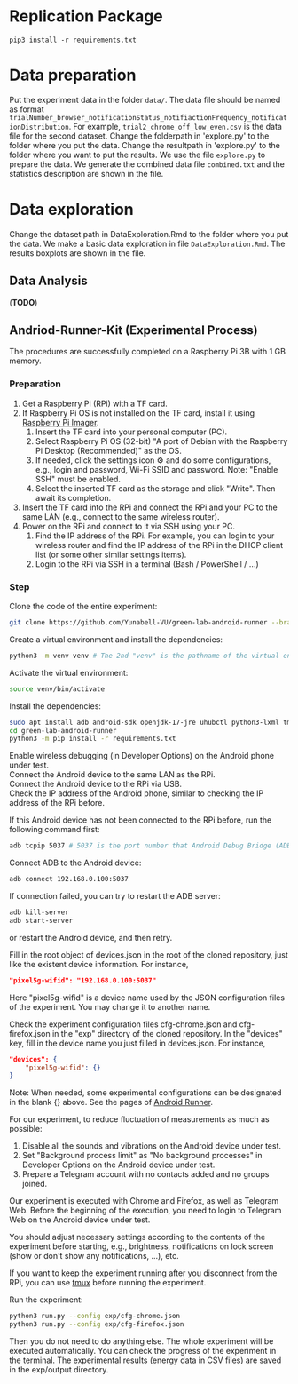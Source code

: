 # Replication Package

```shell
pip3 install -r requirements.txt
```

# Data preparation 
Put the experiment data in the folder `data/`. The data file should be named as format `trialNumber_browser_notificationStatus_notifiactionFrequency_notificationDistribution`. For example, `trial2_chrome_off_low_even.csv` is the data file for the second dataset. 
Change the folderpath in 'explore.py' to the folder where you put the data.
Change the resultpath in 'explore.py' to the folder where you want to put the results.
We use the file `explore.py` to prepare the data. 
We generate the combined data file `combined.txt` and the statistics description are shown in the file.

# Data exploration
Change the dataset path in DataExploration.Rmd to the folder where you put the data.
We make a basic data exploration in file `DataExploration.Rmd`. The results boxplots are shown in the file.


## Data Analysis 

(**TODO**)

## Andriod-Runner-Kit (Experimental Process)

The procedures are successfully completed on a Raspberry Pi 3B with 1 GB memory.

### Preparation

1. Get a Raspberry Pi (RPi) with a TF card.
2. If Raspberry Pi OS is not installed on the TF card, install it using [Raspberry Pi Imager](https://www.raspberrypi.org/software/).
   1. Insert the TF card into your personal computer (PC).
   2. Select Raspberry Pi OS (32-bit) "A port of Debian with the Raspberry Pi Desktop (Recommended)" as the OS.
   3. If needed, click the settings icon ⚙️ and do some configurations, e.g., login and password, Wi-Fi SSID and password. Note: "Enable SSH" must be enabled.
   4. Select the inserted TF card as the storage and click "Write". Then await its completion.
3. Insert the TF card into the RPi and connect the RPi and your PC to the same LAN (e.g., connect to the same wireless router).
4. Power on the RPi and connect to it via SSH using your PC.
   1. Find the IP address of the RPi. For example, you can login to your wireless router and find the IP address of the RPi in the DHCP client list (or some other similar settings items).
   2. Login to the RPi via SSH in a terminal (Bash / PowerShell / ...)

### Step

Clone the code of the entire experiment:
```bash
git clone https://github.com/Yunabell-VU/green-lab-android-runner --branch android-runner-kit # clone to ./green-lab-android-runner
```
Create a virtual environment and install the dependencies:
```bash
python3 -m venv venv # The 2nd "venv" is the pathname of the virtual environment relative to the current directory (.). You may change it to another name.
```

Activate the virtual environment:
```bash
source venv/bin/activate
```

Install the dependencies:
```bash
sudo apt install adb android-sdk openjdk-17-jre uhubctl python3-lxml tmux
cd green-lab-android-runner
python3 -m pip install -r requirements.txt
```

Enable wireless debugging (in Developer Options) on the Android phone under test.  
Connect the Android device to the same LAN as the RPi.  
Connect the Android device to the RPi via USB.  
Check the IP address of the Android phone, similar to checking the IP address of the RPi before.  

If this Android device has not been connected to the RPi before, run the following command first:
```bash
adb tcpip 5037 # 5037 is the port number that Android Debug Bridge (ADB) will connect later. You may change it to another port.
```

Connect ADB to the Android device:
```bash
adb connect 192.168.0.100:5037
```
If connection failed, you can try to restart the ADB server:
```bash
adb kill-server
adb start-server
```
or restart the Android device, and then retry.

Fill in the root object of devices.json in the root of the cloned repository, just like the existent device information. For instance,
```json
"pixel5g-wifid": "192.168.0.100:5037"
```
Here "pixel5g-wifid" is a device name used by the JSON configuration files of the experiment. You may change it to another name.

Check the experiment configuration files cfg-chrome.json and cfg-firefox.json in the "exp" directory of the cloned repository. In the "devices" key, fill in the device name you just filled in devices.json. For instance,
```json
"devices": {
    "pixel5g-wifid": {}
}
```
Note: When needed, some experimental configurations can be designated in the blank {} above. See the pages of [Android Runner](https://github.com/S2-group/android-runner).

For our experiment, to reduce fluctuation of measurements as much as possible:
1. Disable all the sounds and vibrations on the Android device under test. 
2. Set "Background process limit" as "No background processes" in Developer Options on the Android device under test.
3. Prepare a Telegram account with no contacts added and no groups joined.

Our experiment is executed with Chrome and Firefox, as well as Telegram Web. Before the beginning of the execution, you need to login to Telegram Web on the Android device under test.

You should adjust necessary settings according to the contents of the experiment before starting, e.g., brightness, notifications on lock screen (show or don't show any notifications, ...), etc.

If you want to keep the experiment running after you disconnect from the RPi, you can use [tmux](https://github.com/S2-group/android-runner/blob/master/docs/rpi_ar_setup.md#tips--tricks) before running the experiment.

Run the experiment:
```bash
python3 run.py --config exp/cfg-chrome.json
python3 run.py --config exp/cfg-firefox.json
```

Then you do not need to do anything else. The whole experiment will be executed automatically. You can check the progress of the experiment in the terminal. The experimental results (energy data in CSV files) are saved in the exp/output directory.

